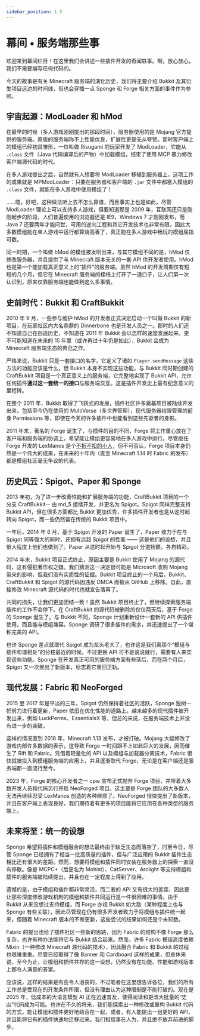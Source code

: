 ```yaml
---
sidebar_position: 1.5
---
```


# 幕间 • 服务端那些事

欢迎来到幕间栏目！在这里我们会讲述一些插件开发的奇闻轶事。啊，放心放心，我们不需要编写任何代码的。

今天的故事是有关 Minecraft 服务端的演化历史，我们将主要介绍 Bukkit 及其衍生项目这边的时间线，但也会穿插一点 Sponge 和 Forge 相关方面的事件作为参照。

## 宇宙起源：ModLoader 和 hMod

在最早的时候（多人游戏刚刚提出的那段时间），服务器使用的是 Mojang 官方提供的服务端。原版的服务端称不上性能优良，扩展性更是无从夸赞。那时客户端上的模组已经初具雏形，一位叫做 Risugami 的玩家开发了 ModLoader，它能从 `.class` 文件（Java 代码编译后的产物）中加载模组，结束了使用 MCP 暴力修改客户端源代码的时代。

在多人游戏提出之后，自然就有人想要将 ModLoader 移植到服务器上，这项工作的成果就是 MPModLoader：只要在服务器和客户端的 `.jar` 文件中都塞入模组的 `.class` 文件，就能在多人游戏中使用模组了！

……嗯，好吧，这种做法听上去不怎么靠谱，而且事实上也是如此，尽管 ModLoader 理论上可以支持多人游戏，但要知道那是 2009 年，互联网还只是刚刚起步的阶段，人们普遍使用的浏览器还是 IE9，Windows 7 才刚刚发布，而 Java 7 还要两年才能问世，可用的逆向工程和其它开发技术也非常有限，因此大多数模组能在单人游戏中运行都算烧高香了，真正能在多人游戏中畅玩的模组屈指可数。

同一时期，一个叫做 hMod 的模组被发明出来，与其它模组不同的是，hMod 仅修改服务器，并且提供了与 Minecraft 版本无关的一套 API 供开发者使用。hMod 也是第一个能加载真正意义上的“插件”的服务端。虽然 hMod 的开发周期仅有短短的几个月，但它在 Minecraft 服务端的桎梏上打开了一道口子，让人们第一次认识到，原来仅靠服务端也能做到这么多事情。

## 史前时代：Bukkit 和 CraftBukkit

2010 年 9 月，一些参与维护 hMod 的开发者正式决定启动一个叫做 Bukkit 的新项目，在玩家社区内大名鼎鼎的 Dinnerbone 也是开发人员之一。那时的人们还不知道自己在创造历史，不知道在 2011 年 Bukkit 会以怎样的速度发展起来，更不可能知道在未来的 15 年里（或许再过十年仍是如此），Bukkit 会成为 Minecraft 服务端生态的典范之作。

严格来说，Bukkit 只是一套接口的名字，它定义了诸如 `Player.sendMessage` 这些方法的功能应该是什么，但 Bukkit 本身不实现这些功能，与 Bukkit 同时期创建的 CraftBukkit 项目是一个真正意义上的服务端，它完整地实现了 Bukkit API，允许任何插件**通过这一套统一的接口**与服务端交互。这是插件开发史上最有纪念意义的里程碑。

在整个 2011 年，Bukkit 取得了飞跃式的发展，插件社区许多奠基项目被陆续开发出来，包括至今仍在使用的 MultiVerse（多世界管理），现代服务器权限管理的前身 Permissions 等，即使在今天的许多插件中也能看到这些先驱者的身影。

2011 年末，著名的 Forge 诞生了，与插件的目的不同，Forge 将工作重心放在了客户端和服务端的协调上，希望能让模组更容易地在多人游戏中运行。尽管继任 Forge 开发的 LexManos 是个[不折不扣的小人](https://neoforged.net/news/theproject/)，但不可否认，Forge 项目本身仍然是一个伟大的成果，在未来的十年内（直至 Minecraft 1.14 时 Fabric 的发布）都是模组社区毫无争议的代表。

## 历史风云：Spigot、Paper 和 Sponge

2013 年初，为了进一步改善性能和扩展服务端的功能，CraftBukkit 项目的一个分支 CraftBukkit-- 由 md_5 接续开发，并更名为 Spigot。Spigot 同样完整支持 Bukkit API，但在很多方面都比 Bukkit 更加优秀，许多插件开发者也是从这时起转向 Spigot，而一些仍然留在传统的 Bukkit 项目中。

一年后，2014 年 6 月，基于 Spigot 开发的 Paper 诞生了，Paper 致力于在与 Spigot 同等强大的同时，还拥有远超 Spigot 的性能 —— 这是他们的设想，并且很大程度上他们也做到了。Paper 从这时起开始与 Spigot 分道扬镳，各自精彩。

2014 年末，Bukkit 项目正式终止，原因主要是 Bukkit 使用了 Mojang 的源代码，这有侵犯著作权之嫌。我们猜测这一决定很可能是 Microsoft 收购 Mojang 带来的影响，但我们没有实质性的证据。Bukkit 项目终止的一个月后，Bukkit、CraftBukkit 和 Spigot 的源代码因违反 DMCA 而被从 GitHub 上移除。自此，直接修改 Minecraft 源代码的时代也就宣告落幕了。

共同的损失，让我们更加团结一致！虽然 Bukkit 项目终止了，但继续探索服务端插件的工作不会停下。在 CraftBukkit 的源代码被删除的仅仅两天后，基于 Forge 的 Sponge 诞生了。与 Bukkit 不同，Sponge 计划重新设计一套新的 API 供插件使用，而且能与模组兼容。Sponge 调研了很多插件的需求，并迅速提出了一个堪称完美的 API。

也许 Sponge 差点就取代 Spigot 成为龙头老大了，也许这是我们离那个“模组与插件和谐相处”的分枝最近的时候，不过更换 API 可不是说说就行，需要有人来实现这些功能。Sponge 在开发真正可用的服务端方面有些落后，而在两个月后，Spigot 又一次推出了新版本，标志着它重回正轨。

## 现代发展：Fabric 和 NeoForged

2015 至 2017 年是平淡的三年，Spigot 仍然保持着社区的活跃，Sponge 独树一帜努力进行着更新，Paper 依旧在优化性能的道路上。越来越多的现代插件被开发出来，例如 LuckPerms、EssentialsX 等，但总的来说，在服务端技术上并没有进一步的突破。

这样的情况直到 2018 年，Minecraft 1.13 发布，才被打破。Mojang 大幅修改了游戏内部许多数据的表示，这导致 Forge 一时间跟不上如此巨大的发展，因而催生了 Rift 和 Fabric。凭借着轻量化的 API 以及模组与加载器分离技术，Fabric 很快就被投入到模组服务端的应用上，并且逐渐取代 Forge，无论是在客户端还是服务端都一直流行至今。

2023 年，Forge 的核心开发者之一 cpw 宣布正式抛弃 Forge 项目，并带着大多数开发人员和代码另行开启 NeoForged 项目。这主要是 Forge 团队的大多数人无法再继续忍受 LexManos 创造的各种麻烦了。NeoForged 很快提出了新版本，并且在客户端上表现良好，我们期待着有更多的项目能将它应用在各种类型的服务端上。

## 未来将至：统一的设想

Sponge 希望将插件和模组融合的想法最终由于缺乏生态而落空了，时至今日，尽管 Sponge 已经拥有了相当一批高质量的插件，但与广泛应用的 Bukkit 插件生态相比还有很大的差距。然而，想要将模组和插件同时安装在服务器上的探索一直没有停歇。像是 MCPC+（后更名为 Mohist）、CatServer、Arclight 等支持模组和插件的服务端被陆续提出，并且也在一定程度上得到了应用。

遗憾的是，由于模组和插件都非常灵活，而二者的 API 又有很大的差距，因此要让那些深度修改游戏机制的模组和插件共同运行是一件很困难的事情。由于 Bukkit 从来没想过支持模组，而 Forge 亦视 Bukkit 如大敌（某种程度上也与 Sponge 有些关联），因此尽管现在仍有很多开发者致力于将模组与插件统一起来，但随着 Minecraft 版本的不断更新，这些尝试的结果如何还是个未知数。

Fabric 的提出也给了插件社区一些新的思路，因为 Fabric 的结构不像 Forge 那么复杂，也许有种办法能将它与 Bukkit 结合起来。然而，许多 Fabric 模组高度依赖 Mixin（一种修改 Minecraft 源代码的技术），因此融合 Fabric 和 Bukkit 的过程也艰难重重。尽管已经取得了像 Banner 和 Cardboard 这样的成果，但总体来说，至今为止，让模组和插件共存的这一设想，仍然没有在功能、性能和游戏版本上都令人满意的答案。

应该说，这样的结果是有些令人沮丧的，不过笔者在这里想告诉各位，我们的所有工作总是受现在的开发条件所限，但没有理由认为这种限制是不能打破的。现在是 2025 年，低成本的大语言模型 AI 正在迅速普及，使得阅读和更改大批量的“史山”代码成为可能。也许在不久的将来，我们能探索出一种修改或重构 Bukkit 代码的方式，能让模组和插件更好地结合在一起，或者，有人能提出一组更好的 API，并且能将已有的插件快速地迁移过来。我们相信事在人为，并且绝不放弃前进的脚步。
